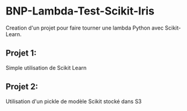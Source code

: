 # BNP-Lambda-Test-Scikit-Iris

Creation d'un projet pour faire tourner une lambda Python avec Scikit-Learn.
## Projet 1:
Simple utilisation de Scikit Learn
## Projet 2:
Utilisation d'un pickle de modèle Scikit stocké dans S3
